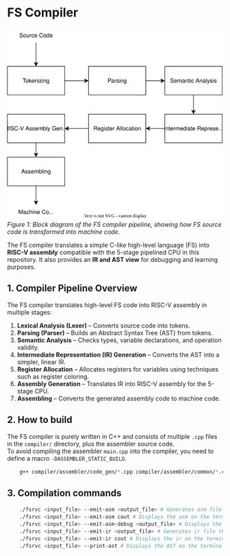# FS Compiler
![FS Compiler Pipeline](../assets/compiler_pipeline.svg)
*Figure 1: Block diagram of the FS compiler pipeline, showing how FS source code is transformed into machine code.*

The FS compiler translates a simple C-like high-level language (FS) into **RISC-V assembly** compatible with the 5-stage pipelined CPU in this repository. It also provides an **IR and AST view** for debugging and learning purposes.

## 1. Compiler Pipeline Overview

The FS compiler translates high-level FS code into RISC-V assembly in multiple stages:

1. **Lexical Analysis (Lexer)** – Converts source code into tokens.
2. **Parsing (Parser)** – Builds an Abstract Syntax Tree (AST) from tokens.
3. **Semantic Analysis** – Checks types, variable declarations, and operation validity.
4. **Intermediate Representation (IR) Generation** – Converts the AST into a simpler, linear IR.
5. **Register Allocation** – Allocates registers for variables using techniques such as register coloring.
5. **Assembly Generation** – Translates IR into RISC-V assembly for the 5-stage CPU.
6. **Assembling** – Converts the generated assembly code to machine code.

## 2. How to build
The FS compiler is purely written in C++ and consists of multiple `.cpp` files in the `compiler/` directory, plus the assembler source code.  
To avoid compiling the assembler `main.cpp` into the compiler, you need to define a macro `-DASSEMBLER_STATIC_BUILD`.
```bash
    g++ compiler/assembler/code_gen/*.cpp compiler/assembler/common/*.cpp compiler/assembler/parser/*.cpp compiler/assembler/preprocessor/*.cpp compiler/assembler/tokenizer/*.cpp compiler/assembler/main.cpp compiler/compiler/common/ast/nodes.cpp compiler/compiler/lexer/lexer.cpp compiler/compiler/parser/parser.cpp compiler/compiler/program/program.cpp compiler/compiler/main.cpp -std=c++14  -w -O2 -DASSEMBLER_STATIC_BUILD -o fsrcv
```
## 3. Compilation commands
```bash
    ./fsrvc <input_file> --emit-asm <output_file> # Generates asm file
    ./fsrvc <input_file> --emit-asm cout # Displays the asm on the terminal
    ./fsrvc <input_file> --emit-asm-debug <output_file> # Displays the detailed information about generated assembly instructions on the terminal
    ./fsrvc <input_file> --emit-ir <output_file> # Generates ir file that holds intermediate representation
    ./fsrvc <input_file> --emit-ir cout # Displays the ir on the terminal
    ./fsrvc <input_file> --print-ast # Displays the AST on the terminal
```